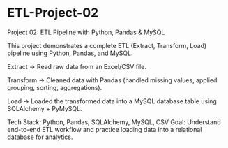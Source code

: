 # ETL-Project-02
Project 02: ETL Pipeline with Python, Pandas & MySQL

This project demonstrates a complete ETL (Extract, Transform, Load) pipeline using Python, Pandas, and MySQL.

Extract → Read raw data from an Excel/CSV file.

Transform → Cleaned data with Pandas (handled missing values, applied grouping, sorting, aggregations).

Load → Loaded the transformed data into a MySQL database table using SQLAlchemy + PyMySQL.

 Tech Stack: Python, Pandas, SQLAlchemy, MySQL, CSV
 Goal: Understand end-to-end ETL workflow and practice loading data into a relational database for analytics.
